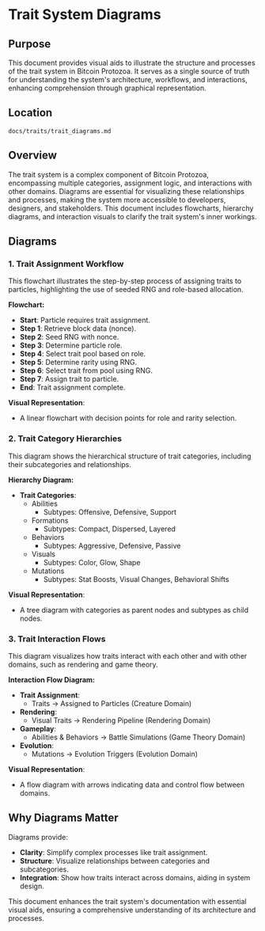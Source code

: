 
# Trait System Diagrams

## Purpose
This document provides visual aids to illustrate the structure and processes of the trait system in Bitcoin Protozoa. It serves as a single source of truth for understanding the system's architecture, workflows, and interactions, enhancing comprehension through graphical representation.

## Location
`docs/traits/trait_diagrams.md`

## Overview
The trait system is a complex component of Bitcoin Protozoa, encompassing multiple categories, assignment logic, and interactions with other domains. Diagrams are essential for visualizing these relationships and processes, making the system more accessible to developers, designers, and stakeholders. This document includes flowcharts, hierarchy diagrams, and interaction visuals to clarify the trait system's inner workings.

## Diagrams

### 1. Trait Assignment Workflow
This flowchart illustrates the step-by-step process of assigning traits to particles, highlighting the use of seeded RNG and role-based allocation.

**Flowchart:**
- **Start**: Particle requires trait assignment.
- **Step 1**: Retrieve block data (nonce).
- **Step 2**: Seed RNG with nonce.
- **Step 3**: Determine particle role.
- **Step 4**: Select trait pool based on role.
- **Step 5**: Determine rarity using RNG.
- **Step 6**: Select trait from pool using RNG.
- **Step 7**: Assign trait to particle.
- **End**: Trait assignment complete.

**Visual Representation**:
- A linear flowchart with decision points for role and rarity selection.

### 2. Trait Category Hierarchies
This diagram shows the hierarchical structure of trait categories, including their subcategories and relationships.

**Hierarchy Diagram:**
- **Trait Categories**:
  - Abilities
    - Subtypes: Offensive, Defensive, Support
  - Formations
    - Subtypes: Compact, Dispersed, Layered
  - Behaviors
    - Subtypes: Aggressive, Defensive, Passive
  - Visuals
    - Subtypes: Color, Glow, Shape
  - Mutations
    - Subtypes: Stat Boosts, Visual Changes, Behavioral Shifts

**Visual Representation**:
- A tree diagram with categories as parent nodes and subtypes as child nodes.

### 3. Trait Interaction Flows
This diagram visualizes how traits interact with each other and with other domains, such as rendering and game theory.

**Interaction Flow Diagram:**
- **Trait Assignment**:
  - Traits → Assigned to Particles (Creature Domain)
- **Rendering**:
  - Visual Traits → Rendering Pipeline (Rendering Domain)
- **Gameplay**:
  - Abilities & Behaviors → Battle Simulations (Game Theory Domain)
- **Evolution**:
  - Mutations → Evolution Triggers (Evolution Domain)

**Visual Representation**:
- A flow diagram with arrows indicating data and control flow between domains.

## Why Diagrams Matter
Diagrams provide:
- **Clarity**: Simplify complex processes like trait assignment.
- **Structure**: Visualize relationships between categories and subcategories.
- **Integration**: Show how traits interact across domains, aiding in system design.

This document enhances the trait system's documentation with essential visual aids, ensuring a comprehensive understanding of its architecture and processes.

